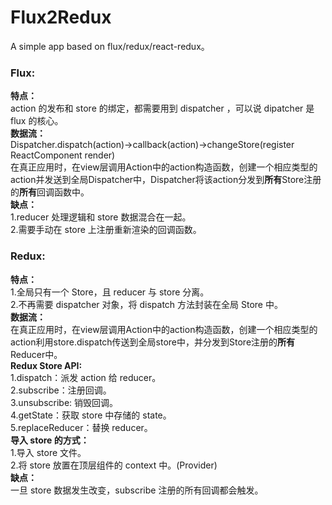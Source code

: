 # Flux2Redux
A simple app based on flux/redux/react-redux。
### Flux:<br/>
**特点：**<br/>
action 的发布和 store 的绑定，都需要用到 dispatcher ，可以说 dipatcher 是 flux 的核心。<br/>
**数据流：**<br/>
Dispatcher.dispatch(action)->callback(action)->changeStore(register ReactComponent render)<br/>
在真正应用时，在view层调用Action中的action构造函数，创建一个相应类型的action并发送到全局Dispatcher中，Dispatcher将该action分发到**所有**Store注册的**所有**回调函数中。<br/>
**缺点：**<br/>
1.reducer 处理逻辑和 store 数据混合在一起。<br/>
2.需要手动在 store 上注册重新渲染的回调函数。<br/> 
### Redux:<br/> 
**特点：**<br/>
1.全局只有一个 Store，且 reducer 与 store 分离。<br/> 
2.不再需要 dispatcher 对象，将 dispatch 方法封装在全局 Store 中。<br/> 
**数据流：**<br/>
在真正应用时，在view层调用Action中的action构造函数，创建一个相应类型的action利用store.dispatch传送到全局store中，并分发到Store注册的**所有**Reducer中。<br/>
**Redux Store API:**<br/> 
1.dispatch：派发 action 给 reducer。<br/> 
2.subscribe：注册回调。<br/> 
3.unsubscribe: 销毁回调。<br/> 
4.getState：获取 store 中存储的 state。<br/> 
5.replaceReducer：替换 reducer。<br/> 
**导入 store 的方式：**<br/>
1.导入 store 文件。<br/>
2.将 store 放置在顶层组件的 context 中。(Provider)<br/>
**缺点：**<br/>
一旦 store 数据发生改变，subscribe 注册的所有回调都会触发。<br/>